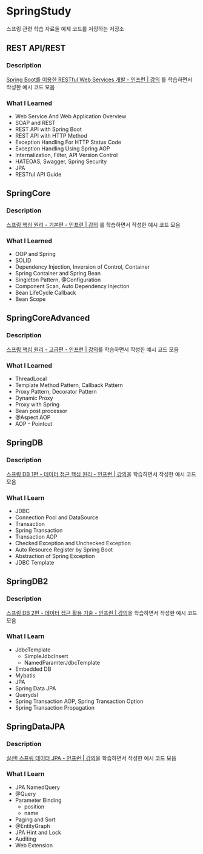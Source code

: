 # SpringStudy
스프링 관련 학습 자료들 예제 코드를 저장하는 저장소

## REST API/REST

### Description
[Spring Boot를 이용한 RESTful Web Services 개발 - 인프런 | 강의](https://www.inflearn.com/course/spring-boot-restful-web-services)
를 학습하면서 작성한 예시 코드 모음

### What I Learned

- Web Service And Web Application Overview
- SOAP and REST
- REST API with Spring Boot
- REST API with HTTP Method
- Exception Handling For HTTP Status Code
- Exception Handling Using Spring AOP
- Internalization, Filter, API Version Control
- HATEOAS, Swagger, Spring Security
- JPA
- RESTful API Guide


## SpringCore

### Description
[스프링 핵심 원리 - 기본편 - 인프런 | 강의](https://www.inflearn.com/course/%EC%8A%A4%ED%94%84%EB%A7%81-%ED%95%B5%EC%8B%AC-%EC%9B%90%EB%A6%AC-%EA%B8%B0%EB%B3%B8%ED%8E%B8)
를 학습하면서 작성한 예시 코드 모음

### What I Learned

- OOP and Spring
- SOLID 
- Dependency Injection, Inversion of Control, Container
- Spring Container and Spring Bean
- Singleton Pattern, @Configuration
- Component Scan, Auto Dependency Injection
- Bean LifeCycle Callback
- Bean Scope

## SpringCoreAdvanced

### Description
[스프링 핵심 원리 - 고급편 - 인프런 | 강의](https://www.inflearn.com/course/%EC%8A%A4%ED%94%84%EB%A7%81-%ED%95%B5%EC%8B%AC-%EC%9B%90%EB%A6%AC-%EA%B3%A0%EA%B8%89%ED%8E%B8)를 학습하면서 작성한 예시 코드 모음

### What I Learned

- ThreadLocal
- Template Method Pattern, Callback Pattern
- Proxy Pattern, Decorator Pattern
- Dynamic Proxy
- Proxy with Spring
- Bean post processor
- @Aspect AOP
- AOP - Pointcut

## SpringDB

### Description

[스프링 DB 1편 - 데이터 접근 핵심 원리 - 인프런 | 강의](https://www.inflearn.com/course/%EC%8A%A4%ED%94%84%EB%A7%81-db-1)을 학습하면서 작성한 예시 코드 모음

### What I Learn

- JDBC
- Connection Pool and DataSource
- Transaction
- Spring Transaction
- Transaction AOP
- Checked Exception and Unchecked Exception
- Auto Resource Register by Spring Boot
- Abstraction of Spring Exception 
- JDBC Template

## SpringDB2

### Description

[스프링 DB 2편 - 데이터 접근 활용 기술 - 인프런 | 강의](https://www.inflearn.com/course/%EC%8A%A4%ED%94%84%EB%A7%81-db-2)을 학습하면서 작성한 예시 코드 모음

### What I Learn
- JdbcTemplate
	- SimpleJdbcInsert
	- NamedParamterJdbcTemplate
- Embedded DB
- Mybatis
- JPA
- Spring Data JPA
- Querydsl
- Spring Transaction AOP, Spring Transaction Option
- Spring Transaction Propagation

## SpringDataJPA
### Description

[실전! 스프링 데이터 JPA - 인프런 | 강의](https://www.inflearn.com/course/%EC%8A%A4%ED%94%84%EB%A7%81-%EB%8D%B0%EC%9D%B4%ED%84%B0-JPA-%EC%8B%A4%EC%A0%84)을 학습하면서 작성한 예시 코드 모음

### What I Learn

- JPA NamedQuery
- @Query
- Parameter Binding
	- position
	- name
- Paging and Sort
- @EntityGraph
- JPA Hint and Lock
- Auditing
- Web Extension
